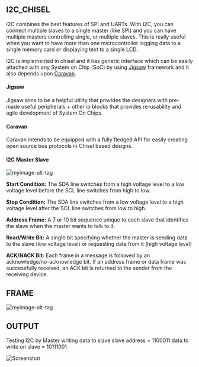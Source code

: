 ## I2C_CHISEL

I2C combines the best features of SPI and UARTs. With I2C, you can connect multiple slaves to a single master (like SPI) and you can have multiple masters controlling single, or multiple slaves. This is really useful when you want to have more than one microcontroller logging data to a single memory card or displaying text to a single LCD.

I2C is implemented in chisel and it has generic interface which can be easily attached with any System on Chip (SoC) by using [Jigsaw](https://github.com/Shahzaib2028/jigsaw) framework and it also depends upon [Caravan](https://github.com/merledu/caravan).

#### Jigsaw
Jigsaw aims to be a helpful utility that provides the designers with pre-made useful peripherals + other ip blocks that provides re-usability and agile development of System On Chips.

#### Caravan
Caravan intends to be equipped with a fully fledged API for easily creating open source bus protocols in Chisel based designs.

#### I2C Master Slave 

![myimage-alt-tag](https://www.circuitbasics.com/wp-content/uploads/2016/01/Introduction-to-I2C-Single-Master-Single-Slave.png)

**Start Condition:** The SDA line switches from a high voltage level to a low voltage level before the SCL line switches from high to low.

**Stop Condition:** The SDA line switches from a low voltage level to a high voltage level after the SCL line switches from low to high.

**Address Frame:** A 7 or 10 bit sequence unique to each slave that identifies the slave when the master wants to talk to it.

**Read/Write Bit:** A single bit specifying whether the master is sending data to the slave (low voltage level) or requesting data from it (high voltage level)

**ACK/NACK Bit:** Each frame in a message is followed by an acknowledge/no-acknowledge bit. If an address frame or data frame was successfully received, an ACK bit is returned to the sender from the receiving device.

## FRAME

![myimage-alt-tag](https://cdn.sparkfun.com/assets/learn_tutorials/8/2/I2C_Basic_Address_and_Data_Frames.jpg)

## OUTPUT

Testing I2C by Master writing data to slave
slave address = 1100011
data to write on slave = 10111001

![Screenshot](output)


